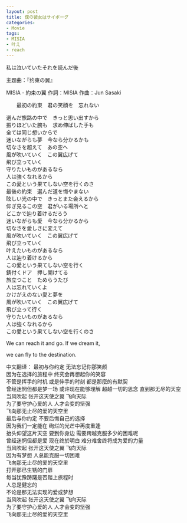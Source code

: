 ```yaml
---
layout: post
title: 僕の彼女はサイボーグ
categories:
- Movie
tags:
- MISIA
- 叶え
- reach
---
```


 私は泣いていたそれを読んだ後

主题曲：『约束の翼』

                      

MISIA - 約束の翼 
作詞：MISIA 
作曲：Jun Sasaki 

　　最初の約束　君の笑顔を　忘れない 

選んだ旅路の中で　きっと思い出すから            
           振りほどいた腕も　求め伸ばした手も              
         全ては同じ想いからで               
              迷いながらも夢　今なら分かるかも            
                 切なさを超えて　あの空へ         
                風が吹いていく　この翼広げて  
               飛び立っていく  
                     守りたいものがあるなら  
             人は強くなれるから  
                            この愛という果てしない空を行くのさ  
          最後の約束　選んだ道を悔やまない  
                       眩しい光の中で　きっとまた会えるから  
            仰ぎ見るこの空　君がいる場所へと  
                       どこかで辿り着けるだろう  
             迷いながらも愛　今なら分かるから  
                                     切なさを愛しさに変えて  
           風が吹いていく　この翼広げて  
                      飛び立っていく  
                            叶えたいものがあるなら  
               人は辿り着けるから  
                       この愛という果てしない空を行く  
                   錆付くドア　押し開けてる  
                         旅立つこと　ためらうたび  
      人は忘れていくよ  
            かけがえのない愛と夢を  
                    風が吹いていく　この翼広げて  
           飛び立って行く  
              守りたいものがあるなら  
   人は強くなれるから  
                                この愛という果てしない空を行くのさ  


We can reach it and go. If we dream it,
 
we can fly to the destination.
 
中文翻译：
最初与你约定 无法忘记你那笑颜           
因为在选择的旅程中 终究会再想起你的笑容          
不管是挥手的时机 或是伸手的时刻 都是那麼的有默契           
曾经迷惘但都是梦一场 或许现在能够理解 超越一切的思念 直到那无尽的天空          
当风吹起 张开这天使之翼 飞向天际          
为了要守护心爱的人 人才会变的坚强          
飞向那无止尽的爱的天空里          
最后与你约定 不要后悔自己的选择          
因为我们一定能在 绚烂的光芒中再度重逢        
抬头仰望这片天空 要到你身边 需要跨越克服多少的困难呢         
曾经迷惘但都是爱 现在终於明白 难分难舍终将成为爱的力量           
当风吹起 张开这天使之翼 飞向天际               
因为有梦想 人总能克服一切困难             
飞向那无止尽的爱的天空里             
打开那已生锈的门扉             
每当犹豫踌躇是否踏上旅程时               
人总是健忘的                 
不论是那无法实现的爱或梦想              
当风吹起 张开这天使之翼 飞向天际              
为了要守护心爱的人 人才会变的坚强             
飞向那无止尽的爱的天空里                